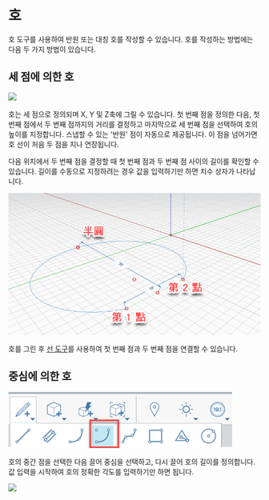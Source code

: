 # 호

호 도구를 사용하여 반원 또는 대칭 호를 작성할 수 있습니다. 호를 작성하는 방법에는 다음 두 가지 방법이 있습니다.

## 세 점에 의한 호

![](../.gitbook/assets/arc\_three\_pts.png)

호는 세 점으로 정의되며 X, Y 및 Z축에 그릴 수 있습니다. 첫 번째 점을 정의한 다음, 첫 번째 점에서 두 번째 점까지의 거리를 결정하고 마지막으로 세 번째 점을 선택하여 호의 높이를 지정합니다. 스냅할 수 있는 '반원' 점이 자동으로 제공됩니다. 이 점을 넘어가면 호 선이 처음 두 점을 지나 연장됩니다.

다음 위치에서 두 번째 점을 결정할 때 첫 번째 점과 두 번째 점 사이의 길이를 확인할 수 있습니다. 길이를 수동으로 지정하려는 경우 값을 입력하기만 하면 치수 상자가 나타납니다.

![](../.gitbook/assets/arc-by-three-pts.png)

호를 그린 후 [선 도구](line-tool.md)를 사용하여 첫 번째 점과 두 번째 점을 연결할 수 있습니다.

## 중심에 의한 호

![](<../.gitbook/assets/arc-by-center (1).png>)

호의 중간 점을 선택한 다음 끌어 중심을 선택하고, 다시 끌어 호의 길이를 정의합니다. 값 입력을 시작하여 호의 정확한 각도를 입력하기만 하면 됩니다.

![](../.gitbook/assets/arc\_circle\_demo.gif)
